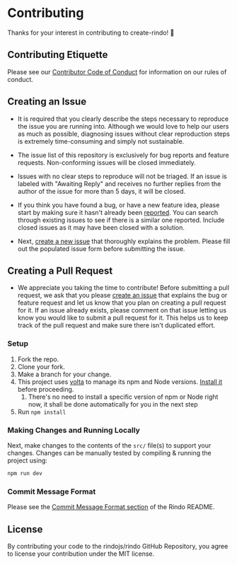 # Contributing

Thanks for your interest in contributing to create-rindo! :tada:

## Contributing Etiquette

Please see our [Contributor Code of Conduct](https://github.com/rindojs/rindo/blob/main/CODE_OF_CONDUCT.md) for information on our rules of conduct.

## Creating an Issue

- It is required that you clearly describe the steps necessary to reproduce the issue you are running into. Although we would love to help our users as much as possible, diagnosing issues without clear reproduction steps is extremely time-consuming and simply not sustainable.

- The issue list of this repository is exclusively for bug reports and feature requests. Non-conforming issues will be closed immediately.

- Issues with no clear steps to reproduce will not be triaged. If an issue is labeled with "Awaiting Reply" and receives no further replies from the author of the issue for more than 5 days, it will be closed.

- If you think you have found a bug, or have a new feature idea, please start by making sure it hasn't already been [reported](https://github.com/rindojs/rindo/issues?utf8=%E2%9C%93&q=is%3Aissue). You can search through existing issues to see if there is a similar one reported. Include closed issues as it may have been closed with a solution.

- Next, [create a new issue](https://github.com/rindojs/create-rindo/issues/new?assignees=&labels=&projects=&template=bug_report.yml&title=bug%3A+) that thoroughly explains the problem. Please fill out the populated issue form before submitting the issue.

## Creating a Pull Request

- We appreciate you taking the time to contribute! Before submitting a pull request, we ask that you please [create an issue](#creating-an-issue) that explains the bug or feature request and let us know that you plan on creating a pull request for it. If an issue already exists, please comment on that issue letting us know you would like to submit a pull request for it. This helps us to keep track of the pull request and make sure there isn't duplicated effort.

### Setup

1. Fork the repo.
2. Clone your fork.
3. Make a branch for your change.
4. This project uses [volta](https://volta.sh) to manage its npm and Node versions.
   [Install it](https://docs.volta.sh/guide/getting-started) before proceeding.
   1. There's no need to install a specific version of npm or Node right now, it shall be done automatically for you in
      the next step
5. Run `npm install`

### Making Changes and Running Locally

Next, make changes to the contents of the `src/` file(s) to support your changes.
Changes can be manually tested by compiling & running the project using:

```bash
npm run dev
```

### Commit Message Format

Please see the [Commit Message Format section](https://github.com/rindojs/rindo/blob/main/CONTRIBUTING.md#commit-message-format) of the Rindo README.

## License

By contributing your code to the rindojs/rindo GitHub Repository, you agree to license your contribution under the MIT license.
